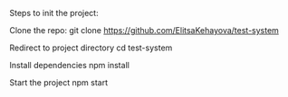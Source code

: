 Steps to init the project:

Clone the repo:
git clone https://github.com/ElitsaKehayova/test-system

Redirect to project directory
cd test-system

Install dependencies
npm install

Start the project
npm start
